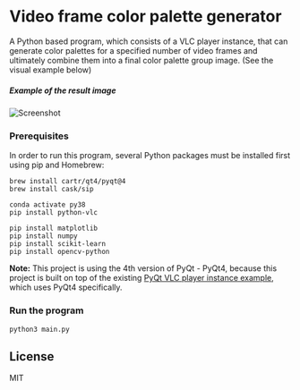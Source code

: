 # Video frame color palette generator

A Python based program, which consists of a VLC player instance, that can generate color palettes for a specified number of video frames and ultimately combine them into a final color palette group image. (See the visual example below)



##### Example of the result image
![Screenshot](https://gauracs.me/wp-content/uploads/2020/12/color_palette_generator.jpg)

### Prerequisites

In order to run this program, several Python packages must be installed first using pip and Homebrew:

```shell
brew install cartr/qt4/pyqt@4
brew install cask/sip

conda activate py38
pip install python-vlc

pip install matplotlib
pip install numpy
pip install scikit-learn
pip install opencv-python
```

**Note:** This project is using the 4th version of PyQt - PyQt4, because this project is built on top of the existing [PyQt VLC player instance example](https://github.com/oaubert/python-vlc/blob/master/examples/qtvlc.py), which uses PyQt4 specifically.

### Run the program

```
python3 main.py
```

## License

MIT

